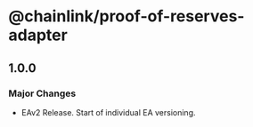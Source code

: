 # @chainlink/proof-of-reserves-adapter

## 1.0.0

### Major Changes

- EAv2 Release. Start of individual EA versioning.

